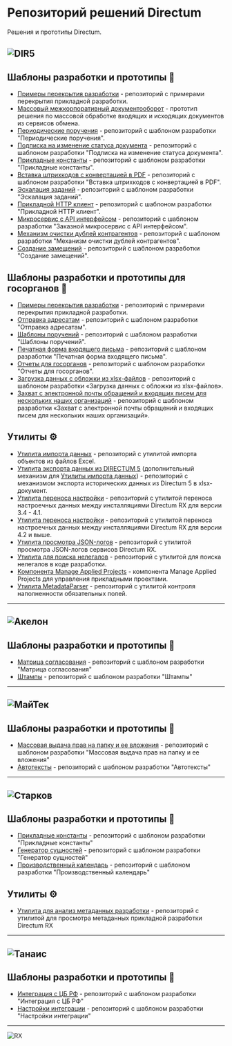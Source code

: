 
# Репозиторий решений Directum
Решения и прототипы Directum.

![DIR5](https://www.directum.ru/application/images/logo-directum.svg)
---

## Шаблоны разработки и прототипы :page_facing_up:
- [Примеры перекрытия разработки](https://github.com/DirectumCompany/rx-examples) - репозиторий с примерами перекрытия прикладной разработки.
- [Массовый межкорпоративный документооборот](https://github.com/DirectumCompany/rx-prototypes-bulkexchange) - прототип решения по массовой обработке входящих и исходящих документов из сервисов обмена.
- [Периодические поручения](https://github.com/DirectumCompany/rx-template-recurringactionitems) - репозиторий с шаблоном разработки "Периодические поручения".
- [Подписка на изменение статуса документа](https://github.com/DirectumCompany/rx-template-substodocchanges) - репозиторий с шаблоном разработки "Подписка на изменение статуса документа".
- [Прикладные константы](https://github.com/DirectumCompany/rx-template-settings) - репозиторий с шаблоном разработки "Прикладные константы".
- [Вставка штрихкодов с конвертацией в PDF](https://github.com/DirectumCompany/rx-template-barcodehandler) - репозиторий с шаблоном разработки "Вставка штрихкодов с конвертацией в PDF".
- [Эскалация заданий](https://github.com/DirectumCompany/rx-template-assignmentescalation) - репозиторий с шаблоном разработки "Эскалация заданий".
- [Прикладной HTTP клиент](https://github.com/DirectumCompany/rx-template-appliedhttpclient) - репозиторий с шаблоном разработки "Прикладной HTTP клиент".
- [Микросервис с API интерфейсом](https://github.com/DirectumCompany/rx-template-microservice) - репозиторий с шаблоном разработки "Заказной микросервис с API интерфейсом".
- [Механизм очистки дублей контрагентов](https://github.com/DirectumCompany/rx-template-counterpartiescleaning) - репозиторий с шаблоном разработки "Механизм очистки дублей контрагентов".
- [Создание замещений](https://github.com/DirectumCompany/rx-template-substitutions) - репозиторий с шаблоном разработки "Создание замещений".

## Шаблоны разработки и прототипы для госорганов :page_facing_up:
- [Примеры перекрытия разработки](https://github.com/DirectumCompany/rx-govexamples) - репозиторий с примерами перекрытия прикладной разработки.
- [Отправка адресатам](https://github.com/DirectumCompany/rx-template-Transmitter) - репозиторий с шаблоном разработки "Отправка адресатам".
- [Шаблоны поручений](https://github.com/DirectumCompany/rx-template-actionexecutiontemplate) - репозиторий с шаблоном разработки "Шаблоны поручений".
- [Печатная форма входящего письма](https://github.com/DirectumCompany/rx-template-inletterprintable) - репозиторий с шаблоном разработки "Печатная форма входящего письма".
- [Отчеты для госорганов](https://github.com/DirectumCompany/rx-template-govreports) - репозиторий с шаблоном разработки "Отчеты для госорганов".
- [Загрузка данных с обложки из xlsx-файлов](https://github.com/DirectumCompany/rx-template-upload-data-ui) - репозиторий с шаблоном разработки «Загрузка данных с обложки из xlsx-файлов».
- [Захват с электронной почты обращений и входящих писем для нескольких наших организаций](https://github.com/DirectumCompany/rx-template-dcsgovernment) - репозиторий с шаблоном разработки «Захват с электронной почты обращений и входящих писем для нескольких наших организаций».

## Утилиты :gear:
- [Утилита импорта данных](https://github.com/DirectumCompany/rx-util-importdata-net-core) - репозиторий с утилитой импорта объектов из файлов Excel.
- [Утилита экспорта данных из DIRECTUM 5](https://github.com/DirectumCompany/d5-util-export-data) (дополнительный механизм для [Утилиты импорта данных](https://github.com/DirectumCompany/rx-util-importdata)) - репозиторий с механизмом экспорта исторических данных из Directum 5 в xlsx-документ.
- [Утилита переноса настройки](https://github.com/DirectumCompany/rx-util-transfer) - репозиторий с утилитой переноса настроечных данных между инсталляциями Directum RX для версии 3.4 - 4.1.
- [Утилита переноса настройки](https://github.com/DirectumCompany/rx-util-transfer-net-core) - репозиторий с утилитой переноса настроечных данных между инсталляциями Directum RX для версии 4.2 и выше.
- [Утилита просмотра JSON-логов](https://github.com/DirectumCompany/DirectumLogViewer) - репозиторий с утилитой просмотра JSON-логов сервисов Directum RX.
- [Утилита для поиска нелегалов](https://github.com/DirectumCompany/rx-util-codeanalyzer) - репозиторий с утилитой для поиска нелегалов в коде разработки.
- [Компонента Manage Applied Projects](https://github.com/DirectumCompany/rx-manage-applied-projects) - компонента Manage Applied Projects для управления прикладными проектами.
- [Утилита MetadataParser](https://github.com/DirectumCompany/MetadataParser) - репозиторий с утилитой контроля наполненности обязательных полей.

---
![Акелон](https://habrastorage.org/getpro/moikrug/uploads/company/100/006/218/7/logo/medium_cc7ab0f76a4c35ac7f32c5e66ef7b027.jpeg)
---

## Шаблоны разработки и прототипы :page_facing_up:
- [Матрица согласования](https://github.com/AkelonDev/ApprovalMatrix) - репозиторий с шаблоном разработки "Матрица согласования"
- [Штампы](https://github.com/AkelonDev/Stamps) - репозиторий с шаблоном разработки "Штампы"

---
![МайТек](https://www.directum.ru/application/images/catalog/3551413.PNG)
---

## Шаблоны разработки и прототипы :page_facing_up:
- [Массовая выдача прав на папку и ее вложения](https://github.com/MTGroupDev/rx-template-massissuancerights) - репозиторий с шаблоном разработки "Массовая выдача прав на папку и ее вложения"
- [Автотексты](https://github.com/MTGroupDev/Autotexts) - репозиторий с шаблоном разработки "Автотексты"

---
![Старков](https://www.directum.ru/images/organisation/00307998-748e-4892-abb4-f15e36b90a85.png)
---

## Шаблоны разработки и прототипы :page_facing_up:
- [Прикладные константы](https://github.com/STARKOV-Group/Constants) - репозиторий с шаблоном разработки "Прикладные константы"
- [Генератор сущностей](https://github.com/STARKOV-Group/DrxFaker) - репозиторий с шаблоном разработки "Генератор сущностей"
- [Производственный календарь](https://github.com/STARKOV-Group/CalendarExtensions) - репозиторий с шаблоном разработки "Производственный календарь"

## Утилиты :gear:
- [Утилита для анализ метаданных разработки](https://github.com/STARKOV-Group/MTDAnalyze) - репозиторий с утилитой для просмотра метаданных прикладной разработки Directum RX

---
![Танаис](https://www.directum.ru/images/organisation/df3b165a-5227-4b1f-9a67-3fc31ec48eb3.png)
---

## Шаблоны разработки и прототипы :page_facing_up:
- [Интеграция с ЦБ РФ](https://github.com/TanaisCompany/rx-template-integrationcbrf) - репозиторий с шаблоном разработки "Интеграция с ЦБ РФ"
- [Настройки интеграции](https://github.com/TanaisCompany/rx-template-integrationsettings) - репозиторий с шаблоном разработки "Настройки интеграции"
---

![RX](https://www.directum.ru/application/images/logo-rx.svg)




